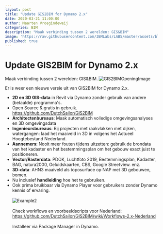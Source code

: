 ```yaml
---
layout: post
title: "Update GIS2BIM for Dynamo 2.x"
date: 2020-03-21 11:00:00
author: Maarten Vroegindeweij
categories: BIM
description: "Maak verbinding tussen 2 werelden: GIS&BIM"
image: 'https://raw.githubusercontent.com/3BMLabs/LABS/master/assets/blog_assets/2020-03-21/GIS2BIMOpeningImage.png'
published: true
---
```


# Update GIS2BIM for Dynamo 2.x

Maak verbinding tussen 2 werelden: GIS&BIM.
![GIS2BIMOpeningImage](https://raw.githubusercontent.com/3BMLabs/LABS/master/assets/blog_assets/2020-03-21/GIS2BIMOpeningImage.png)

Er is weer een nieuwe versie uit van GIS2BIM for Dynamo 2.x.
* **2D en 3D GIS-data** in Revit via Dynamo zonder gebruik van andere (betaalde) programma's.
* Open Source & gratis in gebruik. https://github.com/DutchSailor/GIS2BIM
* **Architectenbureaus**: Maak automatisch volledige omgevingsanalyses en 3D omgevingsdata
* **Ingenieursbureaus**: Bij projecten met raakvlakken met dijken, watergangen: laad het maaiveld in 3D in volgens het Actueel Hoogtebestand Nederland.
* **Aannemers**: Nooit meer fouten tijdens uitzetten: gebruik de brondata van het kadaster en het bestemmingsplan om het gebouw exact juist te positioneren.
* **Vector/Rasterdata**: PDOK, Luchtfoto 2019, Bestemmingsplan, Kadaster, BAG, natura2000, Geluidskaarten, CBS, Google Streetview. enz.
* **3D-data**: AHN3 maaiveld als toposurface op NAP met 3D gebouwen, bomen.
* Nu inclusief **handleiding** hoe het te gebruiken.
* Ook prima bruikbaar via Dynamo Player voor gebruikers zonder Dynamo kennis of ervaring.
<br><br>
![Example2](https://raw.githubusercontent.com/3BMLabs/LABS/master/assets/blog_assets/2020-03-21/Example2.gif)
<br><br>
Check workflows en voorbeeldscripts voor Nederland: <br>
https://github.com/DutchSailor/GIS2BIM/wiki/Workflows-2.x-Nederland
<br><br>
Installeer via Package Manager in Dynamo. 